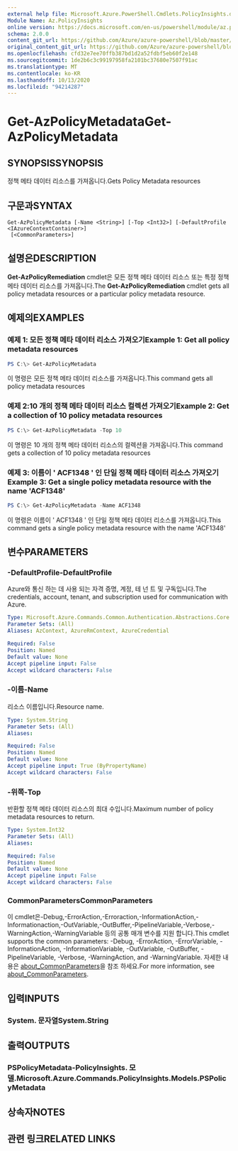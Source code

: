 ```yaml
---
external help file: Microsoft.Azure.PowerShell.Cmdlets.PolicyInsights.dll-Help.xml
Module Name: Az.PolicyInsights
online version: https://docs.microsoft.com/en-us/powershell/module/az.policyinsights/get-azpolicymetadata
schema: 2.0.0
content_git_url: https://github.com/Azure/azure-powershell/blob/master/src/PolicyInsights/PolicyInsights/help/Get-AzPolicyMetadata.md
original_content_git_url: https://github.com/Azure/azure-powershell/blob/master/src/PolicyInsights/PolicyInsights/help/Get-AzPolicyMetadata.md
ms.openlocfilehash: cfd32e7ee70ffb387bd1d2a52fdbf5eb60f2e148
ms.sourcegitcommit: 1de2b6c3c99197958fa2101bc37680e7507f91ac
ms.translationtype: MT
ms.contentlocale: ko-KR
ms.lasthandoff: 10/13/2020
ms.locfileid: "94214287"
---
```

# <span data-ttu-id="6f446-101">Get-AzPolicyMetadata</span><span class="sxs-lookup"><span data-stu-id="6f446-101">Get-AzPolicyMetadata</span></span>

## <span data-ttu-id="6f446-102">SYNOPSIS</span><span class="sxs-lookup"><span data-stu-id="6f446-102">SYNOPSIS</span></span>
<span data-ttu-id="6f446-103">정책 메타 데이터 리소스를 가져옵니다.</span><span class="sxs-lookup"><span data-stu-id="6f446-103">Gets Policy Metadata resources</span></span>

## <span data-ttu-id="6f446-104">구문과</span><span class="sxs-lookup"><span data-stu-id="6f446-104">SYNTAX</span></span>

```
Get-AzPolicyMetadata [-Name <String>] [-Top <Int32>] [-DefaultProfile <IAzureContextContainer>]
 [<CommonParameters>]
```

## <span data-ttu-id="6f446-105">설명은</span><span class="sxs-lookup"><span data-stu-id="6f446-105">DESCRIPTION</span></span>
<span data-ttu-id="6f446-106">**Get-AzPolicyRemediation** cmdlet은 모든 정책 메타 데이터 리소스 또는 특정 정책 메타 데이터 리소스를 가져옵니다.</span><span class="sxs-lookup"><span data-stu-id="6f446-106">The **Get-AzPolicyRemediation** cmdlet gets all policy metadata resources or a particular policy metadata resource.</span></span>

## <span data-ttu-id="6f446-107">예제의</span><span class="sxs-lookup"><span data-stu-id="6f446-107">EXAMPLES</span></span>

### <span data-ttu-id="6f446-108">예제 1: 모든 정책 메타 데이터 리소스 가져오기</span><span class="sxs-lookup"><span data-stu-id="6f446-108">Example 1: Get all policy metadata resources</span></span>
```powershell
PS C:\> Get-AzPolicyMetadata
```

<span data-ttu-id="6f446-109">이 명령은 모든 정책 메타 데이터 리소스를 가져옵니다.</span><span class="sxs-lookup"><span data-stu-id="6f446-109">This command gets all policy metadata resources</span></span>

### <span data-ttu-id="6f446-110">예제 2:10 개의 정책 메타 데이터 리소스 컬렉션 가져오기</span><span class="sxs-lookup"><span data-stu-id="6f446-110">Example 2: Get a collection of 10 policy metadata resources</span></span>
```powershell
PS C:\> Get-AzPolicyMetadata -Top 10
```

<span data-ttu-id="6f446-111">이 명령은 10 개의 정책 메타 데이터 리소스의 컬렉션을 가져옵니다.</span><span class="sxs-lookup"><span data-stu-id="6f446-111">This command gets a collection of 10 policy metadata resources</span></span>

### <span data-ttu-id="6f446-112">예제 3: 이름이 ' ACF1348 ' 인 단일 정책 메타 데이터 리소스 가져오기</span><span class="sxs-lookup"><span data-stu-id="6f446-112">Example 3: Get a single policy metadata resource with the name 'ACF1348'</span></span>
```powershell
PS C:\> Get-AzPolicyMetadata -Name ACF1348
```

<span data-ttu-id="6f446-113">이 명령은 이름이 ' ACF1348 ' 인 단일 정책 메타 데이터 리소스를 가져옵니다.</span><span class="sxs-lookup"><span data-stu-id="6f446-113">This command gets a single policy metadata resource with the name 'ACF1348'</span></span>

## <span data-ttu-id="6f446-114">변수</span><span class="sxs-lookup"><span data-stu-id="6f446-114">PARAMETERS</span></span>

### <span data-ttu-id="6f446-115">-DefaultProfile</span><span class="sxs-lookup"><span data-stu-id="6f446-115">-DefaultProfile</span></span>
<span data-ttu-id="6f446-116">Azure와 통신 하는 데 사용 되는 자격 증명, 계정, 테 넌 트 및 구독입니다.</span><span class="sxs-lookup"><span data-stu-id="6f446-116">The credentials, account, tenant, and subscription used for communication with Azure.</span></span>

```yaml
Type: Microsoft.Azure.Commands.Common.Authentication.Abstractions.Core.IAzureContextContainer
Parameter Sets: (All)
Aliases: AzContext, AzureRmContext, AzureCredential

Required: False
Position: Named
Default value: None
Accept pipeline input: False
Accept wildcard characters: False
```

### <span data-ttu-id="6f446-117">-이름</span><span class="sxs-lookup"><span data-stu-id="6f446-117">-Name</span></span>
<span data-ttu-id="6f446-118">리소스 이름입니다.</span><span class="sxs-lookup"><span data-stu-id="6f446-118">Resource name.</span></span>

```yaml
Type: System.String
Parameter Sets: (All)
Aliases:

Required: False
Position: Named
Default value: None
Accept pipeline input: True (ByPropertyName)
Accept wildcard characters: False
```

### <span data-ttu-id="6f446-119">-위쪽</span><span class="sxs-lookup"><span data-stu-id="6f446-119">-Top</span></span>
<span data-ttu-id="6f446-120">반환할 정책 메타 데이터 리소스의 최대 수입니다.</span><span class="sxs-lookup"><span data-stu-id="6f446-120">Maximum number of policy metadata resources to return.</span></span>

```yaml
Type: System.Int32
Parameter Sets: (All)
Aliases:

Required: False
Position: Named
Default value: None
Accept pipeline input: False
Accept wildcard characters: False
```

### <span data-ttu-id="6f446-121">CommonParameters</span><span class="sxs-lookup"><span data-stu-id="6f446-121">CommonParameters</span></span>
<span data-ttu-id="6f446-122">이 cmdlet은-Debug,-ErrorAction,-Erroraction,-InformationAction,-Informationaction,-OutVariable,-OutBuffer,-PipelineVariable,-Verbose,-WarningAction,-WarningVariable 등의 공통 매개 변수를 지원 합니다.</span><span class="sxs-lookup"><span data-stu-id="6f446-122">This cmdlet supports the common parameters: -Debug, -ErrorAction, -ErrorVariable, -InformationAction, -InformationVariable, -OutVariable, -OutBuffer, -PipelineVariable, -Verbose, -WarningAction, and -WarningVariable.</span></span> <span data-ttu-id="6f446-123">자세한 내용은 [about_CommonParameters](http://go.microsoft.com/fwlink/?LinkID=113216)을 참조 하세요.</span><span class="sxs-lookup"><span data-stu-id="6f446-123">For more information, see [about_CommonParameters](http://go.microsoft.com/fwlink/?LinkID=113216).</span></span>

## <span data-ttu-id="6f446-124">입력</span><span class="sxs-lookup"><span data-stu-id="6f446-124">INPUTS</span></span>

### <span data-ttu-id="6f446-125">System. 문자열</span><span class="sxs-lookup"><span data-stu-id="6f446-125">System.String</span></span>

## <span data-ttu-id="6f446-126">출력</span><span class="sxs-lookup"><span data-stu-id="6f446-126">OUTPUTS</span></span>

### <span data-ttu-id="6f446-127">PSPolicyMetadata-PolicyInsights. 모델.</span><span class="sxs-lookup"><span data-stu-id="6f446-127">Microsoft.Azure.Commands.PolicyInsights.Models.PSPolicyMetadata</span></span>

## <span data-ttu-id="6f446-128">상속자</span><span class="sxs-lookup"><span data-stu-id="6f446-128">NOTES</span></span>

## <span data-ttu-id="6f446-129">관련 링크</span><span class="sxs-lookup"><span data-stu-id="6f446-129">RELATED LINKS</span></span>
